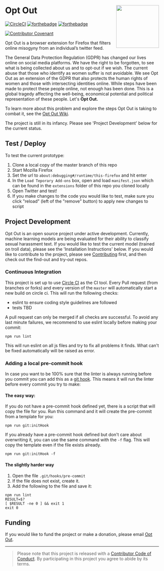 
# Opt Out <img src='opt_out_logo.png' align="right" height="140" />
[![CircleCI](https://circleci.com/gh/opt-out-tools/opt-out.svg?style=svg)](https://circleci.com/gh/opt-out-tools/opt-out)
[![forthebadge](https://forthebadge.com/images/badges/made-with-python.svg)](https://forthebadge.com) [![forthebadge](https://forthebadge.com/images/badges/made-with-javascript.svg)](https://forthebadge.com)

[![Contributor Covenant](https://img.shields.io/badge/Contributor%20Covenant-v1.4%20adopted-ff69b4.svg)](CODE_OF_CONDUCT.md)

Opt Out is a browser extension for Firefox that filters online misogyny from an individual’s twitter feed.

The General Data Protection Regulation (GDPR) has changed our lives online on social media platforms. We have the right to be forgotten, to see what is being collected about us and to opt-out if we wish. The current abuse that those who identify as women suffer is not avoidable. We see Opt Out as an extension of the GDPR that also protects the human rights of women and those with intersecting identities online. While steps have been made to protect these people online, not enough has been done. This is a global tragedy affecting the well-being, economical potential and political representation of these people. Let's __Opt Out.__

To learn more about this problem and explore the steps Opt Out is taking to combat it, see the [Opt Out Wiki](https://github.com/malteserteresa/opt-out/wiki/The-Problem).

The project is still in its infancy. Please see 'Project Development' below for the current status.

## Test / Deploy

To test the current prototype:
1. Clone a local copy of the master branch of this repo
2. Start Mozilla Firefox
3. Set the url to `about:debugging#/runtime/this-firefox` and hit enter
4. In the `Load Teporary Add-ons` box, open and load `manifest.json` which can be found in the `extensions` folder of this repo you cloned locally
5. Open Twitter and test!
6. If you make changes to the code you would like to test, make sure you click "reload" (left of the "remove" button) to apply new changes to script

## Project Development

Opt Out is an open source project under active development. Currently, machine learning models are being evaluated for their ability to classify sexual harassment text. If you would like to test the current model (trained on troll data), please see the 'Installation Instructions' below. If you would like to contribute to the project, please see [Contributing](https://github.com/malteserteresa/opt-out/blob/master/contributing.md) first, and then check out the find-out and try-out repos.


### Continuous Integration

This project is set up to use [Circle CI](https://circleci.com/) as the CI tool.
Every Pull request (from branches or forks) and every version of the `master` will automatically start a new build on circle ci.
This will run the following checks:
- eslint to ensure coding style guidelines are followed
- tests TBD

A pull request can only be merged if all checks are successful.
To avoid any last minute failures, we recommend to use eslint locally before making your commit:

```
npm run lint
```
This will run eslint on all js files and try to fix all problems it finds.
What can't be fixed automatically will be raised as error.

### Adding a local pre-commit hook

In case you want to be 100% sure that the linter is always running before you commit you can add this as a [git hook](https://git-scm.com/book/en/v2/Customizing-Git-Git-Hooks).
This means it will run the linter before every commit you try to make:

#### The easy way:

If you do not have a pre-commit hook defined yet, there is a script that will copy the file for you.
Run this command and it will create the pre-commit from a template for you:
```
npm run git:initHook
```

If you already have a pre-commit hook defined but don't care about overwriting it, you can use the same command with the `-f` flag.
This will copy the template even if the file exists already.
```
npm run git:initHook -f
```


#### The slightly harder way

1. Open the file `.git/hooks/pre-commit`
2. If the file does not exist, create it.
2. Add the following to the file and save it:
```
npm run lint
RESULT=$?
[ $RESULT -ne 0 ] && exit 1
exit 0
```


## Funding
If you would like to fund the project or make a donation, please email [Opt Out](mailto:opt-out-tool@gmail.com).

***

> Please note that this project is released with a [Contributor Code of Conduct](https://github.com/malteserteresa/opt-out/blob/master/CODE_OF_CONDUCT.md). By participating in this project you agree to abide by its terms.


